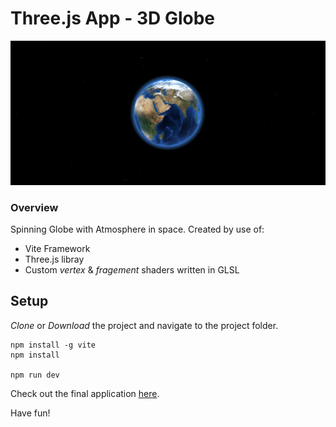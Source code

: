 # Three.js App - 3D Globe

![3D Globe](./readme-img.png)

### Overview

Spinning Globe with Atmosphere in space. Created by use of:

* Vite Framework
* Three.js libray
* Custom _vertex_ & _fragement_ shaders written in GLSL

## Setup

_Clone_ or _Download_ the project and navigate to the project folder.

```
npm install -g vite
npm install

npm run dev
```

Check out the final application [here](https://moskv08.github.io/vite-3dglobe-threejs/).

Have fun!